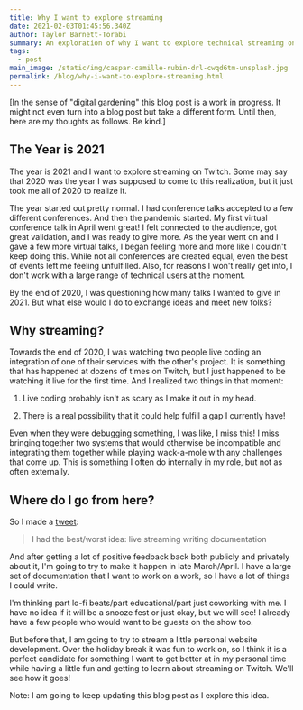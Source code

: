 ```yaml
---
title: Why I want to explore streaming
date: 2021-02-03T01:45:56.340Z
author: Taylor Barnett-Torabi
summary: An exploration of why I want to explore technical streaming on Twitch
tags:
  - post
main_image: /static/img/caspar-camille-rubin-drl-cwqd6tm-unsplash.jpg
permalink: /blog/why-i-want-to-explore-streaming.html
---
```

[In the sense of "digital gardening" this blog post is a work in progress. It might not even turn into a blog post but take a different form. Until then, here are my thoughts as follows. Be kind.]

## The Year is 2021

The year is 2021 and I want to explore streaming on Twitch. Some may say that 2020 was the year I was supposed to come to this realization, but it just took me all of 2020 to realize it. 

The year started out pretty normal. I had conference talks accepted to a few different conferences. And then the pandemic started. My first virtual conference talk in April went great! I felt connected to the audience, got great validation, and I was ready to give more. As the year went on and I gave a few more virtual talks, I began feeling more and more like I couldn't keep doing this. While not all conferences are created equal, even the best of events left me feeling unfulfilled. Also, for reasons I won't really get into, I don't work with a large range of technical users at the moment. 

By the end of 2020, I was questioning how many talks I wanted to give in 2021. But what else would I do to exchange ideas and meet new folks? 

## Why streaming?

Towards the end of 2020, I was watching two people live coding an integration of one of their services with the other's project. It is something that has happened at dozens of times on Twitch, but I just happened to be watching it live for the first time. And I realized two things in that moment: 

1) Live coding probably isn't as scary as I make it out in my head. 

2) There is a real possibility that it could help fulfill a gap I currently have! 

Even when they were debugging something, I was like, I miss this! I miss bringing together two systems that would otherwise be incompatible and integrating them together while playing wack-a-mole with any challenges that come up. This is something I often do internally in my role, but not as often externally. 

## Where do I go from here?
So I made a [tweet](https://twitter.com/taylor_atx/status/1356772122568327170):
> I had the best/worst idea: live streaming writing documentation

And after getting a lot of positive feedback back both publicly and privately about it, I'm going to try to make it happen in late March/April. I have a large set of documentation that I want to work on a work, so I have a lot of things I could write. 

I'm thinking part lo-fi beats/part educational/part just coworking with me. I have no idea if it will be a snooze fest or just okay, but we will see! I already have a few people who would want to be guests on the show too.

But before that, I am going to try to stream a little personal website development. Over the holiday break it was fun to work on, so I think it is a perfect candidate for something I want to get better at in my personal time while having a little fun and getting to learn about streaming on Twitch. We'll see how it goes!

Note: I am going to keep updating this blog post as I explore this idea. 
